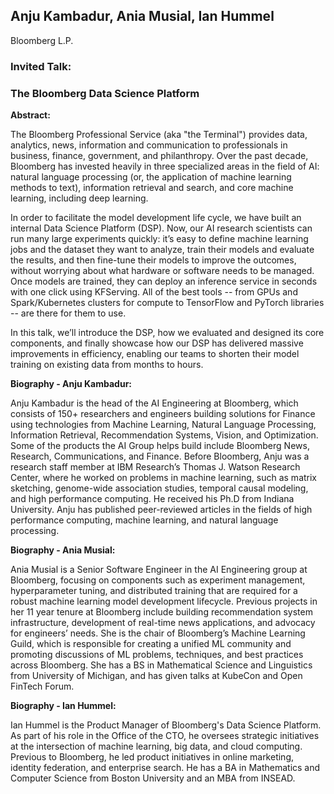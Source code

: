 ## Anju Kambadur, Ania Musial, Ian Hummel

Bloomberg L.P.

### Invited Talk:

### The Bloomberg Data Science Platform

**Abstract:**

The Bloomberg Professional Service (aka "the Terminal") provides data, analytics, news, information and communication to professionals in business, finance, government, and philanthropy. Over the past decade, Bloomberg has invested heavily in three specialized areas in the field of AI: natural language processing (or, the application of machine learning methods to text), information retrieval and search, and core machine learning, including deep learning. 

In order to facilitate the model development life cycle, we have built an internal Data Science Platform (DSP). Now, our AI research scientists can run many large experiments quickly: it’s easy to define machine learning jobs and the dataset they want to analyze, train their models and evaluate the results, and then fine-tune their models to improve the outcomes, without worrying about what hardware or software needs to be managed. Once models are trained, they can deploy an inference service in seconds with one click using KFServing. All of the best tools -- from GPUs and Spark/Kubernetes clusters for compute to TensorFlow and PyTorch libraries -- are there for them to use. 

In this talk, we’ll introduce the DSP, how we evaluated and designed its core components, and finally showcase how our DSP has delivered massive improvements in efficiency, enabling our teams to shorten their model training on existing data from months to hours.

**Biography - Anju Kambadur:**

Anju Kambadur is the head of the AI Engineering at Bloomberg, which consists of 150+ researchers and engineers building solutions for Finance using technologies from Machine Learning, Natural Language Processing, Information Retrieval, Recommendation Systems, Vision, and Optimization. Some of the products the AI Group helps build include Bloomberg News, Research, Communications, and Finance. Before Bloomberg, Anju was a research staff member at IBM Research’s Thomas J. Watson Research Center, where he worked on problems in machine learning, such as matrix sketching, genome-wide association studies, temporal causal modeling, and high performance computing. He received his Ph.D from Indiana University. Anju has published peer-reviewed articles in the fields of high performance computing, machine learning, and natural language processing.

**Biography - Ania Musial:**

Ania Musial is a Senior Software Engineer in the AI Engineering group at Bloomberg, focusing on components such as experiment management, hyperparameter tuning, and distributed training that are required for a robust machine learning model development lifecycle. Previous projects in her 11 year tenure at Bloomberg include building recommendation system infrastructure, development of real-time news applications, and advocacy for engineers’ needs. She is the chair of Bloomberg’s Machine Learning Guild, which is responsible for creating a unified ML community and promoting discussions of ML problems, techniques, and best practices across Bloomberg. She has a BS in Mathematical Science and Linguistics from University of Michigan, and has given talks at KubeCon and Open FinTech Forum.

**Biography - Ian Hummel:**

Ian Hummel is the Product Manager of Bloomberg's Data Science Platform. As part of his role in the Office of the CTO, he oversees strategic initiatives at the intersection of machine learning, big data, and cloud computing. Previous to Bloomberg, he led product initiatives in online marketing, identity federation, and enterprise search. He has a BA in Mathematics and Computer Science from Boston University and an MBA from INSEAD.
